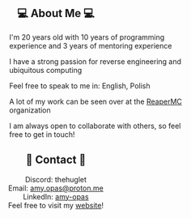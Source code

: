 <!-- ABOUT ME -->

<h2 align="center">💻 About Me 💻</h2>
<div>  
  <dl><dd><dl><dd><dl><dd><dl><dd>I'm 20 years old with 10 years of programming experience and 3 years of mentoring experience</dd></dl></dd></dl></dd></dl></dd></dl>
   
  <dl><dd><dl><dd><dl><dd><dl><dd>I have a strong passion for reverse engineering and ubiquitous computing</dd></dl></dd></dl></dd></dl></dd></dl>
  
  <dl><dd><dl><dd><dl><dd><dl><dd>Feel free to speak to me in: English, Polish</dd></dl></dd></dl></dd></dl></dd></dl>

  <dl><dd><dl><dd><dl><dd><dl><dd>A lot of my work can be seen over at the <a href="https://github.com/reapermc/">ReaperMC</a> organization</dd></dl></dd></dl></dd></dl></dd></dl>
  
  <dl><dd><dl><dd><dl><dd><dl><dd>I am always open to collaborate with others, so feel free to get in touch!</dd></dl></dd></dl></dd></dl></dd></dl>
 </div>

<!-- CONTACT -->

<h2 align="center"> 📱 Contact 📱 </h2>
<div align="center"> 
  Discord: thehuglet <br>
  Email: <a href="mailto: amy.opas@proton.me" target="_blank">amy.opas@proton.me</a> <br>
  LinkedIn: <a href="https://www.linkedin.com/in/amy-opas/">amy-opas</a> <br>
  Feel free to visit my <a href="https://thehuglet.github.io/">website</a>! <br>
</div><br>
